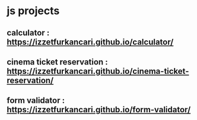 # js projects

## calculator : https://izzetfurkancari.github.io/calculator/

## cinema ticket reservation : https://izzetfurkancari.github.io/cinema-ticket-reservation/

## form validator : https://izzetfurkancari.github.io/form-validator/